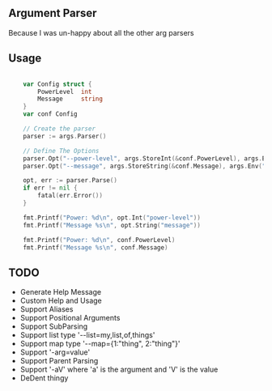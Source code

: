 ## Argument Parser
Because I was un-happy about all the other arg parsers

## Usage
```go

	var Config struct {
		PowerLevel  int
		Message		string
	}
	var conf Config

	// Create the parser
	parser := args.Parser()

	// Define The Options
	parser.Opt("--power-level", args.StoreInt(&conf.PowerLevel), args.Env("POWER_LEVEL"), args.Default(10000))
	parser.Opt("--message", args.StoreString(&conf.Message), args.Env("MESSAGE"), args.Default("over-ten-thousand"))

	opt, err := parser.Parse()
	if err != nil {
		fatal(err.Error())
	}

	fmt.Printf("Power: %d\n", opt.Int("power-level"))
	fmt.Printf("Message %s\n", opt.String("message"))

	fmt.Printf("Power: %d\n", conf.PowerLevel)
	fmt.Printf("Message %s\n", conf.Message)

```

## TODO
* Generate Help Message
* Custom Help and Usage
* Support Aliases
* Support Positional Arguments
* Support SubParsing
* Support list type '--list=my,list,of,things'
* Support map type '--map={1:"thing", 2:"thing"}'
* Support '-arg=value'
* Support Parent Parsing
* Support '-aV' where 'a' is the argument and 'V' is the value
* DeDent thingy


